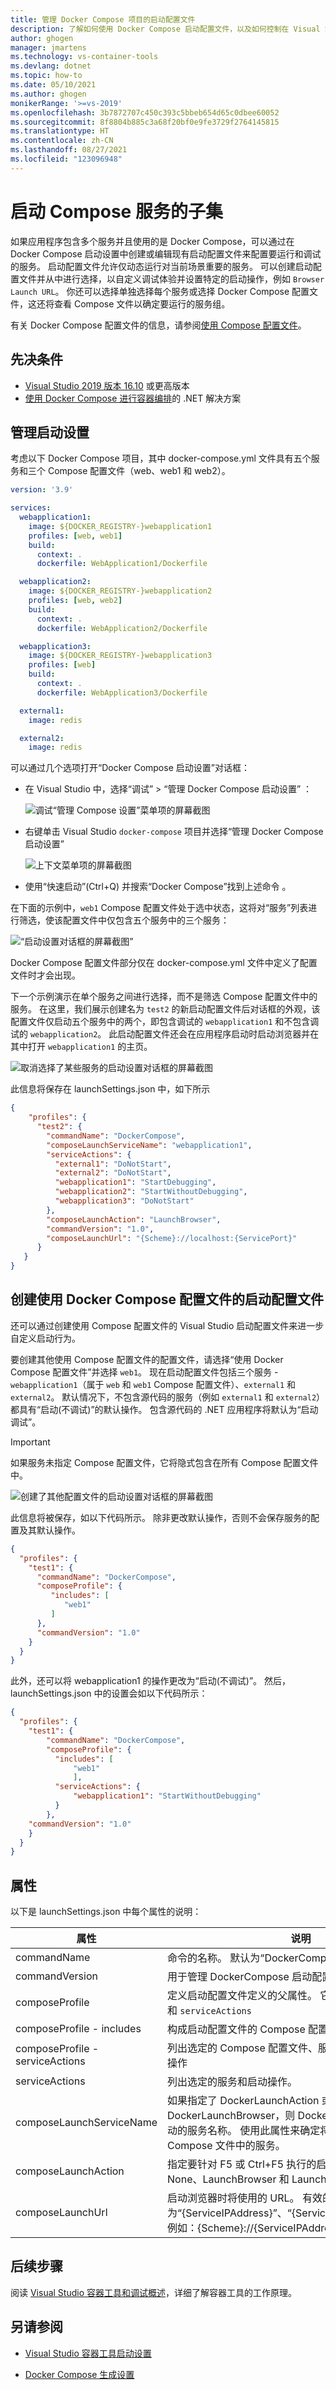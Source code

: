 ```yaml
---
title: 管理 Docker Compose 项目的启动配置文件
description: 了解如何使用 Docker Compose 启动配置文件，以及如何控制在 Visual Studio 中使用 Docker Compose 时要启动的服务。
author: ghogen
manager: jmartens
ms.technology: vs-container-tools
ms.devlang: dotnet
ms.topic: how-to
ms.date: 05/10/2021
ms.author: ghogen
monikerRange: '>=vs-2019'
ms.openlocfilehash: 3b7872707c450c393c5bbeb654d65c0dbee60052
ms.sourcegitcommit: 8f8804b885c3a68f20bf0e9fe3729f2764145815
ms.translationtype: HT
ms.contentlocale: zh-CN
ms.lasthandoff: 08/27/2021
ms.locfileid: "123096948"
---
```

# <a name="launch-a-subset-of-compose-services"></a>启动 Compose 服务的子集

如果应用程序包含多个服务并且使用的是 Docker Compose，可以通过在 Docker Compose 启动设置中创建或编辑现有启动配置文件来配置要运行和调试的服务。 启动配置文件允许仅动态运行对当前场景重要的服务。 可以创建启动配置文件并从中进行选择，以自定义调试体验并设置特定的启动操作，例如 `Browser Launch URL`。 你还可以选择单独选择每个服务或选择 Docker Compose 配置文件，这还将查看 Compose 文件以确定要运行的服务组。

有关 Docker Compose 配置文件的信息，请参阅[使用 Compose 配置文件](https://docs.docker.com/compose/profiles/)。
 
## <a name="prerequisites"></a>先决条件

- [Visual Studio 2019 版本 16.10](https://visualstudio.microsoft.com/vs/) 或更高版本
- [使用 Docker Compose 进行容器编排](tutorial-multicontainer.md)的 .NET 解决方案

## <a name="manage-launch-settings"></a>管理启动设置

考虑以下 Docker Compose 项目，其中 docker-compose.yml 文件具有五个服务和三个 Compose 配置文件（web、web1 和 web2）。

```yml
version: '3.9'

services:
  webapplication1:
    image: ${DOCKER_REGISTRY-}webapplication1
    profiles: [web, web1]
    build:
      context: .
      dockerfile: WebApplication1/Dockerfile

  webapplication2:
    image: ${DOCKER_REGISTRY-}webapplication2
    profiles: [web, web2]
    build:
      context: .
      dockerfile: WebApplication2/Dockerfile

  webapplication3:
    image: ${DOCKER_REGISTRY-}webapplication3
    profiles: [web]
    build:
      context: .
      dockerfile: WebApplication3/Dockerfile

  external1:
    image: redis

  external2:
    image: redis

```

可以通过几个选项打开“Docker Compose 启动设置”对话框：
- 在 Visual Studio 中，选择“调试” > “管理 Docker Compose 启动设置” ：

    ![调试“管理 Compose 设置”菜单项的屏幕截图](media/launch-settings/debug-dropdown-manage-compose.png)

- 右键单击 Visual Studio `docker-compose` 项目并选择“管理 Docker Compose 启动设置”

    ![上下文菜单项的屏幕截图](media/launch-settings/launch-settings-context-menu.png)

- 使用“快速启动”(Ctrl+Q) 并搜索“Docker Compose”找到上述命令  。

在下面的示例中，`web1` Compose 配置文件处于选中状态，这将对“服务”列表进行筛选，使该配置文件中仅包含五个服务中的三个服务：

![“启动设置对话框的屏幕截图”](media/launch-settings/launch-settings-create-profile.png)

Docker Compose 配置文件部分仅在 docker-compose.yml 文件中定义了配置文件时才会出现。

下一个示例演示在单个服务之间进行选择，而不是筛选 Compose 配置文件中的服务。 在这里，我们展示创建名为 `test2` 的新启动配置文件后对话框的外观，该配置文件仅启动五个服务中的两个，即包含调试的 `webapplication1` 和不包含调试的 `webapplication2`。  此启动配置文件还会在应用程序启动时启动浏览器并在其中打开 `webapplication1` 的主页。 

![取消选择了某些服务的启动设置对话框的屏幕截图](media/launch-settings/launch-settings-selected.png)

此信息将保存在 launchSettings.json 中，如下所示

```json
{
    "profiles": {
      "test2": {
        "commandName": "DockerCompose",
        "composeLaunchServiceName": "webapplication1",
        "serviceActions": {
          "external1": "DoNotStart",
          "external2": "DoNotStart",
          "webapplication1": "StartDebugging",
          "webapplication2": "StartWithoutDebugging",
          "webapplication3": "DoNotStart"
        },
        "composeLaunchAction": "LaunchBrowser",
        "commandVersion": "1.0",
        "composeLaunchUrl": "{Scheme}://localhost:{ServicePort}"
      }
   }
}
```

## <a name="create-a-launch-profile-that-uses-a-docker-compose-profile"></a>创建使用 Docker Compose 配置文件的启动配置文件

还可以通过创建使用 Compose 配置文件的 Visual Studio 启动配置文件来进一步自定义启动行为。

要创建其他使用 Compose 配置文件的配置文件，请选择“使用 Docker Compose 配置文件”并选择 `web1`。 现在启动配置文件包括三个服务 - `webapplication1`（属于 `web` 和 `web1` Compose 配置文件）、`external1` 和 `external2`。 默认情况下，不包含源代码的服务（例如 `external1` 和 `external2`）都具有“启动(不调试)”的默认操作。 包含源代码的 .NET 应用程序将默认为“启动调试”。

> [!IMPORTANT]
> 如果服务未指定 Compose 配置文件，它将隐式包含在所有 Compose 配置文件中。

![创建了其他配置文件的启动设置对话框的屏幕截图](media/launch-settings/launch-settings-create-profile.png)

此信息将被保存，如以下代码所示。 除非更改默认操作，否则不会保存服务的配置及其默认操作。

```json
{
  "profiles": {
    "test1": {
      "commandName": "DockerCompose",
      "composeProfile": {
         "includes": [
            "web1"
         ]
      },
      "commandVersion": "1.0"
    }
  }
}
```

此外，还可以将 webapplication1 的操作更改为“启动(不调试)”。 然后，launchSettings.json 中的设置会如以下代码所示：

```json
{
  "profiles": {
    "test1": {
        "commandName": "DockerCompose",
        "composeProfile": {
          "includes": [
              "web1"
              ],
          "serviceActions": {
              "webapplication1": "StartWithoutDebugging"
          }
        },
    "commandVersion": "1.0"
    }
  }
}
```

## <a name="properties"></a>属性

以下是 launchSettings.json 中每个属性的说明：

|属性| 说明|
| - | - |
|commandName| 命令的名称。 默认为“DockerCompose”|
|commandVersion| 用于管理 DockerCompose 启动配置文件架构的版本号。|
|composeProfile| 定义启动配置文件定义的父属性。 它的子属性是 `includes` 和 `serviceActions`|
|composeProfile - includes | 构成启动配置文件的 Compose 配置文件名称列表。|
|composeProfile - serviceActions | 列出选定的 Compose 配置文件、服务以及每个服务的启动操作|
|serviceActions | 列出选定的服务和启动操作。|
|composeLaunchServiceName| 如果指定了 DockerLaunchAction 或 DockerLaunchBrowser，则 DockerServiceName 为应启动的服务名称。 使用此属性来确定将要启动的 Docker Compose 文件中的服务。|
|composeLaunchAction| 指定要针对 F5 或 Ctrl+F5 执行的启动操作  。 允许的值为 None、LaunchBrowser 和 LaunchWCFTestClient。|
|composeLaunchUrl| 启动浏览器时将使用的 URL。 有效的替换令牌为“{ServiceIPAddress}”、“{ServicePort}”和“{Scheme}”。 例如：{Scheme}://{ServiceIPAddress}:{ServicePort}|

## <a name="next-steps"></a>后续步骤

阅读 [Visual Studio 容器工具和调试概述](container-build.md)，详细了解容器工具的工作原理。

## <a name="see-also"></a>另请参阅

- [Visual Studio 容器工具启动设置](container-launch-settings.md)

- [Docker Compose 生成设置](docker-compose-properties.md)

